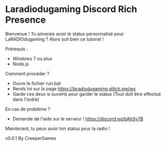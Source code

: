 # Laradiodugaming Discord Rich Presence
Bienvenue ! Tu aimerais avoir le status personnalisé pour
LaRADIOdugaming ? Alors suit bien ce tutoriel !

Prérequis :
- Windows 7 ou plus
- Node.js

Comment procéder ?
- Ouvre le fichier run.bat
- Rends toi sur la page https://laradiodugaming.glitch.me/ws
- Garde ces deux si ouverts pour garder le status
(Tout doit être effectué dans l'ordre)

En cas de problème ?
- Demande de l'aide sur le serveur ! https://discord.gg/bAhSy7B

Maintenant, tu peux avoir ton status pour la radio !

v0.0.1
By CreeperGames
